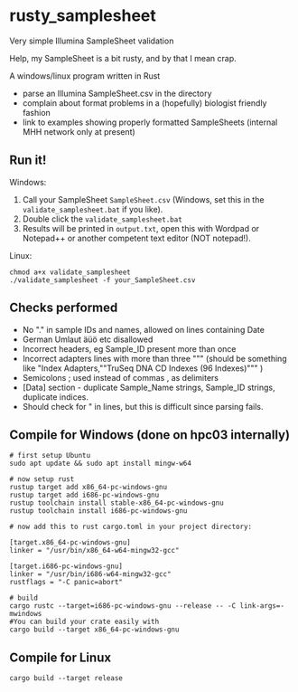 # rusty_samplesheet
Very simple Illumina SampleSheet validation

Help, my SampleSheet is a bit rusty, and by that I mean crap.

A windows/linux program written in Rust
- parse an Illumina SampleSheet.csv in the directory
- complain about format problems in a (hopefully) biologist friendly fashion
- link to examples showing properly formatted SampleSheets (internal MHH network only at present)



## Run it!
Windows: 
1. Call your SampleSheet `SampleSheet.csv` (Windows, set this in the `validate_samplesheet.bat` if you like). 
2. Double click the `validate_samplesheet.bat`
3. Results will be printed in `output.txt`, open this with Wordpad or Notepad++ or another competent text editor (NOT notepad!).  

Linux: 
```
chmod a+x validate_samplesheet
./validate_samplesheet -f your_SampleSheet.csv
```

## Checks performed
- No "." in sample IDs and names, allowed on lines containing Date
- German Umlaut äüö etc disallowed
- Incorrect headers, eg Sample_ID present more than once
- Incorrect adapters lines with more than three """ (should be something like "Index Adapters,""TruSeq DNA CD Indexes (96 Indexes)""" )
- Semicolons ; used instead of commas , as delimiters
- [Data] section - duplicate Sample_Name strings, Sample_ID strings, duplicate indices.
- Should check for " in lines, but this is difficult since parsing fails. 

## Compile for Windows (done on hpc03 internally)
```
# first setup Ubuntu
sudo apt update && sudo apt install mingw-w64

# now setup rust
rustup target add x86_64-pc-windows-gnu
rustup target add i686-pc-windows-gnu
rustup toolchain install stable-x86_64-pc-windows-gnu
rustup toolchain install i686-pc-windows-gnu

# now add this to rust cargo.toml in your project directory:

[target.x86_64-pc-windows-gnu]
linker = "/usr/bin/x86_64-w64-mingw32-gcc"

[target.i686-pc-windows-gnu]
linker = "/usr/bin/i686-w64-mingw32-gcc"
rustflags = "-C panic=abort"

# build 
cargo rustc --target=i686-pc-windows-gnu --release -- -C link-args=-mwindows
#You can build your crate easily with
cargo build --target x86_64-pc-windows-gnu

```


## Compile for Linux
```
cargo build --target release
```
